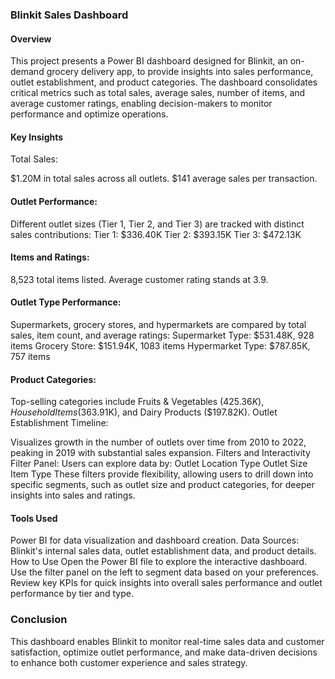 ### Blinkit Sales Dashboard


#### Overview

This project presents a Power BI dashboard designed for Blinkit, an on-demand grocery delivery app, to provide insights into sales performance, outlet establishment, and product categories. The dashboard consolidates critical metrics such as total sales, average sales, number of items, and average customer ratings, enabling decision-makers to monitor performance and optimize operations.


#### Key Insights
Total Sales:

$1.20M in total sales across all outlets.
$141 average sales per transaction.
#### Outlet Performance:

Different outlet sizes (Tier 1, Tier 2, and Tier 3) are tracked with distinct sales contributions:
Tier 1: $336.40K
Tier 2: $393.15K
Tier 3: $472.13K


#### Items and Ratings:

8,523 total items listed.
Average customer rating stands at 3.9.


#### Outlet Type Performance:

Supermarkets, grocery stores, and hypermarkets are compared by total sales, item count, and average ratings:
Supermarket Type: $531.48K, 928 items
Grocery Store: $151.94K, 1083 items
Hypermarket Type: $787.85K, 757 items


#### Product Categories:

Top-selling categories include Fruits & Vegetables ($425.36K), Household Items ($363.91K), and Dairy Products ($197.82K).
Outlet Establishment Timeline:

Visualizes growth in the number of outlets over time from 2010 to 2022, peaking in 2019 with substantial sales expansion.
Filters and Interactivity
Filter Panel: Users can explore data by:
Outlet Location Type
Outlet Size
Item Type
These filters provide flexibility, allowing users to drill down into specific segments, such as outlet size and product categories, for deeper insights into sales and ratings.

#### Tools Used

Power BI for data visualization and dashboard creation.
Data Sources: Blinkit's internal sales data, outlet establishment data, and product details.
How to Use
Open the Power BI file to explore the interactive dashboard.
Use the filter panel on the left to segment data based on your preferences.
Review key KPIs for quick insights into overall sales performance and outlet performance by tier and type.


### Conclusion
This dashboard enables Blinkit to monitor real-time sales data and customer satisfaction, optimize outlet performance, and make data-driven decisions to enhance both customer experience and sales strategy.


